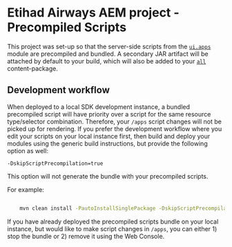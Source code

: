 # Etihad Airways AEM project - Precompiled Scripts

This project was set-up so that the server-side scripts from the [`ui.apps`](./ui.apps) module
are precompiled and bundled. A secondary JAR artifact will be attached by default to your build,
which will also be added to your [`all`](./all) content-package.

## Development workflow

When deployed to a local SDK development instance, a bundled precompiled script will have priority
over a script for the same resource type/selector combination. Therefore, your `/apps` script
changes will not be picked up for rendering. If you prefer the development workflow where you
edit your scripts on your local instance first, then build and deploy your modules using the
generic build instructions, but provide the following option as well:

    -DskipScriptPrecompilation=true

This option will not generate the bundle with your precompiled scripts.

For example:

```bash

    mvn clean install -PautoInstallSinglePackage -DskipScriptPrecompilation=true

```


If you have already deployed the precompiled scripts bundle on your local instance, but would like
to make script changes in `/apps`, you can either 1) stop the bundle or 2) remove it using the Web Console.

